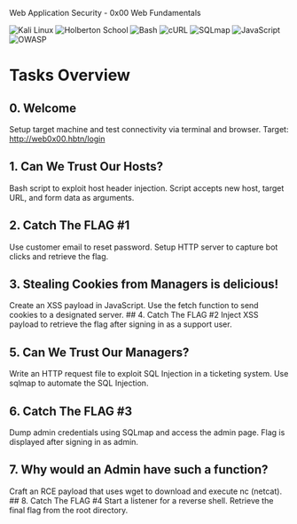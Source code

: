 Web Application Security - 0x00 Web Fundamentals

![Kali Linux](https://img.shields.io/badge/Kali_Linux-v2023.3-blue?logo=kali-linux)
![Holberton School](https://img.shields.io/badge/Holberton_School-Software_Engineering-red)
![Bash](https://img.shields.io/badge/Bash-Scripting-green?logo=gnubash)
![cURL](https://img.shields.io/badge/cURL-8.3.0-brightgreen?logo=curl)
![SQLmap](https://img.shields.io/badge/SQLmap-1.7.10-yellow?logo=python)
![JavaScript](https://img.shields.io/badge/JavaScript-ES6+-yellow?logo=javascript)
![OWASP](https://img.shields.io/badge/OWASP-Security-orange?logo=owasp)

# Tasks Overview

## 0. Welcome
Setup target machine and test connectivity via terminal and browser.
Target: http://web0x00.hbtn/login
## 1. Can We Trust Our Hosts?
Bash script to exploit host header injection.
Script accepts new host, target URL, and form data as arguments.
## 2. Catch The FLAG #1
Use customer email to reset password.
Setup HTTP server to capture bot clicks and retrieve the flag.
## 3. Stealing Cookies from Managers is delicious!
Create an XSS payload in JavaScript.
Use the fetch function to send cookies to a designated server.
## 4. Catch The FLAG #2
Inject XSS payload to retrieve the flag after signing in as a support user.
## 5. Can We Trust Our Managers?
Write an HTTP request file to exploit SQL Injection in a ticketing system.
Use sqlmap to automate the SQL Injection.
## 6. Catch The FLAG #3
Dump admin credentials using SQLmap and access the admin page.
Flag is displayed after signing in as admin.
## 7. Why would an Admin have such a function?
Craft an RCE payload that uses wget to download and execute nc (netcat).
## 8. Catch The FLAG #4
Start a listener for a reverse shell.
Retrieve the final flag from the root directory.
